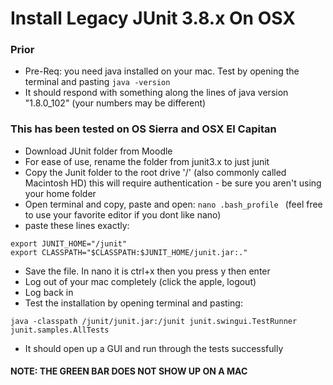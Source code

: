 # Install Legacy JUnit 3.8.x On OSX 

### Prior

* Pre-Req: you need java installed on your mac. Test by opening the terminal and pasting ``` java -version ```
* It should respond with something along the lines of java version "1.8.0_102" (your numbers may be different)

### This has been tested on OS Sierra and OSX El Capitan

* Download JUnit folder from Moodle
* For ease of use, rename the folder from junit3.x to just junit
* Copy the Junit folder to the root drive '/' (also commonly called Macintosh HD) this will require authentication - be sure you aren't using your home folder
* Open terminal and copy, paste and open:
``` nano .bash_profile  ``` (feel free to use your favorite editor if you dont like nano)
* paste these lines exactly:
```
export JUNIT_HOME="/junit"
export CLASSPATH="$CLASSPATH:$JUNIT_HOME/junit.jar:."
```
* Save the file. In nano it is ctrl+x then you press y then enter
* Log out of your mac completely (click the apple, logout)
* Log back in
* Test the installation by opening terminal and pasting:
```
java -classpath /junit/junit.jar:/junit junit.swingui.TestRunner junit.samples.AllTests  
```
* It should open up a GUI and run through the tests successfully

#### NOTE: THE GREEN BAR DOES NOT SHOW UP ON A MAC
